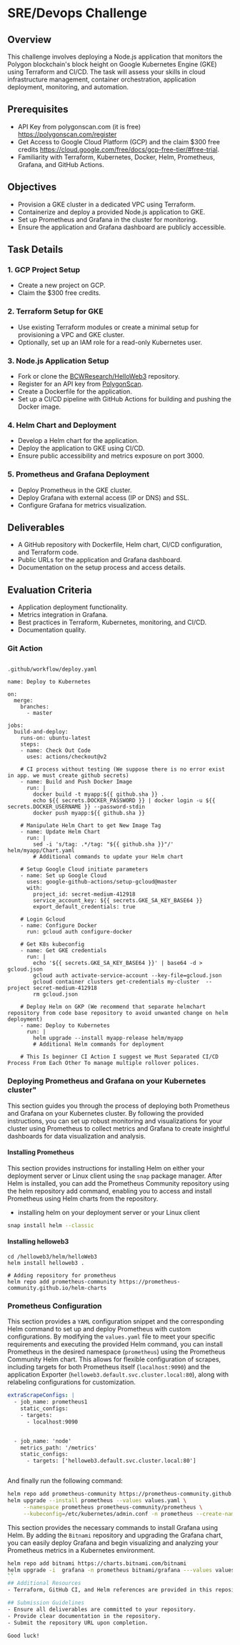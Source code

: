 # SRE/Devops Challenge

## Overview
This challenge involves deploying a Node.js application that monitors the Polygon blockchain's block height on Google Kubernetes Engine (GKE) using Terraform and CI/CD. The task will assess your skills in cloud infrastructure management, container orchestration, application deployment, monitoring, and automation.

## Prerequisites
- API Key from polygonscan.com (it is free)  https://polygonscan.com/register
- Get Access to Google Cloud Platform (GCP) and the claim $300 free credits
    https://cloud.google.com/free/docs/gcp-free-tier/#free-trial.
- Familiarity with Terraform, Kubernetes, Docker, Helm, Prometheus, Grafana, and GitHub Actions.

## Objectives
- Provision a GKE cluster in a dedicated VPC using Terraform.
- Containerize and deploy a provided Node.js application to GKE.
- Set up Prometheus and Grafana in the cluster for monitoring.
- Ensure the application and Grafana dashboard are publicly accessible.

## Task Details

### 1. GCP Project Setup
- Create a new project on GCP.
- Claim the $300 free credits.

### 2. Terraform Setup for GKE
- Use existing Terraform modules or create a minimal setup for provisioning a VPC and GKE cluster.
- Optionally, set up an IAM role for a read-only Kubernetes user.

### 3. Node.js Application Setup
- Fork or clone the [BCWResearch/HelloWeb3](https://github.com/BCWResearch/HelloWeb3) repository.
- Register for an API key from [PolygonScan](https://polygonscan.com/).
- Create a Dockerfile for the application.
- Set up a CI/CD pipeline with GitHub Actions for building and pushing the Docker image.

### 4. Helm Chart and Deployment
- Develop a Helm chart for the application.
- Deploy the application to GKE using CI/CD.
- Ensure public accessibility and metrics exposure on port 3000.

### 5. Prometheus and Grafana Deployment
- Deploy Prometheus in the GKE cluster.
- Deploy Grafana with external access (IP or DNS) and SSL.
- Configure Grafana for metrics visualization.

## Deliverables
- A GitHub repository with Dockerfile, Helm chart, CI/CD configuration, and Terraform code.
- Public URLs for the application and Grafana dashboard.
- Documentation on the setup process and access details.

## Evaluation Criteria
- Application deployment functionality.
- Metrics integration in Grafana.
- Best practices in Terraform, Kubernetes, monitoring, and CI/CD.
- Documentation quality.

### Git Action

```

.github/workflow/deploy.yaml 

```

```
name: Deploy to Kubernetes

on:
  merge:
    branches:
      - master

jobs:
  build-and-deploy:
    runs-on: ubuntu-latest
    steps:
    - name: Check Out Code
      uses: actions/checkout@v2

    # CI process without testing (We suppose there is no error exist in app. we must create github secrets)
    - name: Build and Push Docker Image
      run: |
        docker build -t myapp:${{ github.sha }} .
        echo ${{ secrets.DOCKER_PASSWORD }} | docker login -u ${{ secrets.DOCKER_USERNAME }} --password-stdin
        docker push myapp:${{ github.sha }}
 
    # Manipulate Helm Chart to get New Image Tag
    - name: Update Helm Chart
      run: |
        sed -i 's/tag: .*/tag: "${{ github.sha }}"/' helm/myapp/Chart.yaml
        # Additional commands to update your Helm chart
    
    # Setup Google Cloud initiate parameters
    - name: Set up Google Cloud
      uses: google-github-actions/setup-gcloud@master
      with:
        project_id: secret-medium-412918
        service_account_key: ${{ secrets.GKE_SA_KEY_BASE64 }}
        export_default_credentials: true
    
    # Login Gcloud
    - name: Configure Docker
      run: gcloud auth configure-docker
    
    # Get K8s kubeconfig
    - name: Get GKE credentials
      run: |
        echo '${{ secrets.GKE_SA_KEY_BASE64 }}' | base64 -d > gcloud.json
        gcloud auth activate-service-account --key-file=gcloud.json
        gcloud container clusters get-credentials my-cluster  --project secret-medium-412918
        rm gcloud.json
    
    # Deploy Helm on GKP (We recommend that separate helmchart repository from code base repository to avoid unwanted change on helm deployment)
    - name: Deploy to Kubernetes
      run: |
        helm upgrade --install myapp-release helm/myapp
        # Additional Helm commands for deployment

    # This Is beginner CI Action I suggest we Must Separated CI/CD Process From Each Other To manage multiple rollover polices.
```
### Deploying Prometheus and Grafana on your Kubernetes cluster"

This section guides you through the process of deploying both Prometheus and Grafana on your Kubernetes cluster. By following the provided instructions, you can set up robust monitoring and visualizations for your cluster using Prometheus to collect metrics and Grafana to create insightful dashboards for data visualization and analysis.

#### Installing Prometheus

This section provides instructions for installing Helm on either your deployment server or Linux client using the `snap` package manager. After Helm is installed, you can add the Prometheus Community repository using the helm repository add command, enabling you to access and install Prometheus using Helm charts from the repository.

* installing helm on your deployment server or your Linux client

```bash
snap install helm --classic
```
#### Installing helloweb3
```
cd /helloweb3/helm/helloWeb3
helm install helloweb3 .
```
```
# Adding repository for prometheus
helm repo add prometheus-community https://prometheus-community.github.io/helm-charts
```

### Prometheus Configuration

This section provides a `YAML` configuration snippet and the corresponding Helm command to set up and deploy Prometheus with custom configurations. By modifying the `values.yaml` file to meet your specific requirements and executing the provided Helm command, you can install Prometheus in the desired namespace (`prometheus`) using the Prometheus Community Helm chart. This allows for flexible configuration of scrapes, including targets for both Prometheus itself (`localhost:9090`) and the application Exporter (`helloweb3.default.svc.cluster.local:80`), along with relabeling configurations for customization.

```yaml
extraScrapeConfigs: |
  - job_name: prometheus1
    static_configs:
    - targets:
      - localhost:9090


  - job_name: 'node'
    metrics_path: '/metrics'
    static_configs:
      - targets: ['helloweb3.default.svc.cluster.local:80']



```

And finally run the following command:

```bash
helm repo add prometheus-community https://prometheus-community.github.io/helm-charts
helm upgrade --install prometheus --values values.yaml \
     --namespace prometheus prometheus-community/prometheus \
     --kubeconfig=/etc/kubernetes/admin.conf -n prometheus --create-namespace
```


This section provides the necessary commands to install Grafana using Helm. By adding the `Bitnami` repository and upgrading the Grafana chart, you can easily deploy Grafana and begin visualizing and analyzing your Prometheus metrics in a Kubernetes environment.

```bash
helm repo add bitnami https://charts.bitnami.com/bitnami
helm upgrade -i  grafana -n prometheus bitnami/grafana ---values values.yaml
``
## Additional Resources
- Terraform, GitHub CI, and Helm references are provided in this repository to illustrate the basic structure. Feel free to modify these as needed.

## Submission Guidelines
- Ensure all deliverables are committed to your repository.
- Provide clear documentation in the repository.
- Submit the repository URL upon completion.

Good luck!
